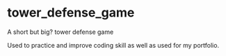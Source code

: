 # tower_defense_game
A short but big? tower defense game

Used to practice and improve coding skill as well as used for my portfolio.
